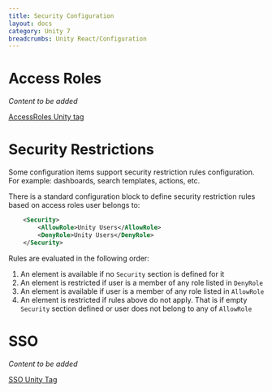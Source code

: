 ```yaml
---
title: Security Configuration
layout: docs
category: Unity 7
breadcrumbs: Unity React/Configuration
---
```


# Access Roles

*Content to be added*

[AccessRoles Unity tag](tags-list/access-roles-tag.md)

# Security Restrictions

Some configuration items support security restriction rules configuration. For example: dashboards, search templates, actions, etc.

There is a standard configuration block to define security restriction rules based on access roles user belongs to:

```xml
    <Security>
        <AllowRole>Unity Users</AllowRole>
        <DenyRole>Unity Users</DenyRole>
    </Security>
```

Rules are evaluated in the following order:

1. An element is available if no `Security` section is defined for it
2. An element is restricted if user is a member of any role listed in `DenyRole`
3. An element is available if user is a member of any role listed in `AllowRole`
4. An element is restricted if rules above do not apply. That is if empty `Security` section defined or user does not belong to any of `AllowRole`

# SSO

*Content to be added*

[SSO Unity Tag](tags-list/sso-tag.md)

